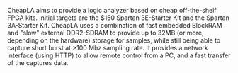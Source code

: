 CheapLA aims to provide a logic analyzer based on cheap off-the-shelf FPGA kits. Initial targets are the $150 Spartan 3E-Starter Kit and the Spartan 3A-Starter Kit. CheapLA uses a combination of fast embedded BlockRAM and "slow" external DDR2-SDRAM to provide up to 32MB (or more, depending on the hardware) storage for samples, while still being able to capture short burst at >100 Mhz sampling rate. It provides a network interface (using HTTP) to allow remote control from a PC, and a fast transfer of the captures data.